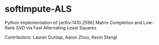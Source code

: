 # softImpute-ALS
Python implementation of [arXiv:1410.2596] Matrix Completion and Low-Rank SVD via Fast Alternating Least Squares

Contributors: Lauren Dunlap, Aaron Zhou, Kevin Stangl

